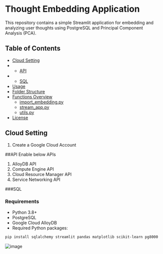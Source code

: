 # Thought Embedding Application

This repository contains a simple Streamlit application for embedding and analyzing user thoughts using PostgreSQL and Principal Component Analysis (PCA).

## Table of Contents

- [Cloud Setting](#cloud_setting)
- - [API](#API)
- - [SQL](#sql)
- [Usage](#usage)
- [Folder Structure](#folder-structure)
- [Functions Overview](#functions-overview)
  - [import_embedding.py](#import_embeddingpy)
  - [stream_app.py](#stream_apppy)
  - [utils.py](#utilspy)
- [License](#license)

## Cloud Setting
1. Create a Google Cloud Account

##API
Enable below APIs
1. AlloyDB API
2. Compute Engine API
3. Cloud Resource Manager API
4. Service Networking API

###SQL


### Requirements

- Python 3.8+
- PostgreSQL
- Google Cloud AlloyDB
- Required Python packages:

```bash
pip install sqlalchemy streamlit pandas matplotlib scikit-learn pg8000
```
![image](https://github.com/user-attachments/assets/6381166d-551c-4da3-8a35-e0e59de0610d)


